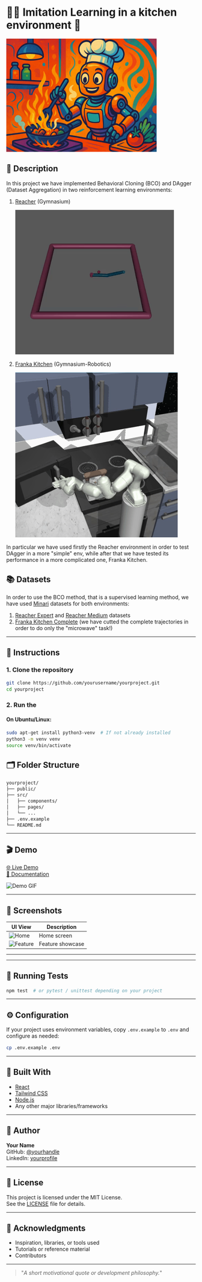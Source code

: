 # 👨‍🍳 Imitation Learning in a kitchen environment 🤖

<img src="./images/image.png" alt="Description" width="400" height = "300" />


## 📖 Description
In this project we have implemented Behavioral Cloning (BCO) and DAgger (Dataset Aggregation) in two reinforcement learning environments:

1. [Reacher](https://gymnasium.farama.org/environments/mujoco/reacher/) (Gymnasium)
   
   ![Banner](images/reacher.png)
   
3. [Franka Kitchen](https://robotics.farama.org/envs/franka_kitchen/franka_kitchen/) (Gymnasium-Robotics)
   
   ![Banner](images/FrankaKitchen.png)

In particular we have used firstly the Reacher environment in order to test DAgger in a more "simple" env, while after that we have tested its performance in a more complicated one, Franka Kitchen. 

## 📚 Datasets
In order to use the BCO method, that is a supervised learning method, we have used [Minari](https://minari.farama.org/) datasets for both environments:

1. [Reacher Expert](https://minari.farama.org/datasets/mujoco/reacher/expert-v0/) and [Reacher Medium](https://minari.farama.org/datasets/mujoco/reacher/medium-v0/) datasets
2. [Franka Kitchen Complete](https://minari.farama.org/datasets/D4RL/kitchen/complete-v2/) (we have cutted the complete trajectories in order to do only the "microwave" task!)


---

## 🔧 Instructions

### 1. Clone the repository

```sh
git clone https://github.com/yourusername/yourproject.git
cd yourproject
```

### 2. Run the 

#### On Ubuntu/Linux:

```sh
sudo apt-get install python3-venv  # If not already installed
python3 -m venv venv
source venv/bin/activate
```
## 🗂 Folder Structure

```
yourproject/
├── public/
├── src/
│   ├── components/
│   ├── pages/
│   └── ...
├── .env.example
└── README.md
```

---

## 🎬 Demo

[🌐 Live Demo](https://your-demo-link.com)  
[📘 Documentation](https://your-docs-link.com)

![Demo GIF](path/to/demo.gif) <!-- Replace with actual demo GIF -->

---

## 📸 Screenshots

| UI View | Description |
|--------|-------------|
| ![Home](path/to/screenshot1.png) | Home screen |
| ![Feature](path/to/screenshot2.png) | Feature showcase |

---


---

## 🧪 Running Tests

```sh
npm test  # or pytest / unittest depending on your project
```

---

## ⚙️ Configuration

If your project uses environment variables, copy `.env.example` to `.env` and configure as needed:

```sh
cp .env.example .env
```

---

## 🧱 Built With

- [React](https://reactjs.org/)
- [Tailwind CSS](https://tailwindcss.com/)
- [Node.js](https://nodejs.org/)
- Any other major libraries/frameworks

---

## 👤 Author

**Your Name**  
GitHub: [@yourhandle](https://github.com/yourhandle)  
LinkedIn: [yourprofile](https://linkedin.com/in/yourprofile)

---

## 📄 License

This project is licensed under the MIT License.  
See the [LICENSE](./LICENSE) file for details.

---

## 🙌 Acknowledgments

- Inspiration, libraries, or tools used  
- Tutorials or reference material  
- Contributors

---

> "_A short motivational quote or development philosophy._"
